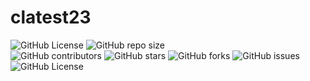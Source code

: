 # clatest23

![GitHub
License](https://img.shields.io/github/license/yeji0407/clatest)
![GitHub repo
size](https://img.shields.io/github/repo-size/yeji0407/clatest)
<br /> ![GitHub
contributors](https://img.shields.io/github/contributors/yeji0407/clatest)
![GitHub
stars](https://img.shields.io/github/stars/yeji0407/clatest?style=social)
![GitHub
forks](https://img.shields.io/github/forks/yeji0407/clatest?style=social)
![GitHub
issues](https://img.shields.io/github/issues/yeji0407/clatest?style=social)
![GitHub
License](https://img.shields.io/github/license/yeji0407/clatest)
